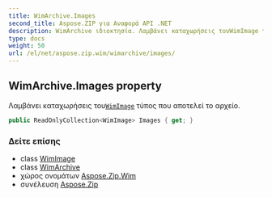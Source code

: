 ```yaml
---
title: WimArchive.Images
second_title: Aspose.ZIP για Αναφορά API .NET
description: WimArchive ιδιοκτησία. Λαμβάνει καταχωρήσεις τουWimImage τύπος που αποτελεί το αρχείο.
type: docs
weight: 50
url: /el/net/aspose.zip.wim/wimarchive/images/
---
```

## WimArchive.Images property

Λαμβάνει καταχωρήσεις του[`WimImage`](../../wimimage/) τύπος που αποτελεί το αρχείο.

```csharp
public ReadOnlyCollection<WimImage> Images { get; }
```

### Δείτε επίσης

* class [WimImage](../../wimimage/)
* class [WimArchive](../)
* χώρος ονομάτων [Aspose.Zip.Wim](../../wimarchive/)
* συνέλευση [Aspose.Zip](../../../)


